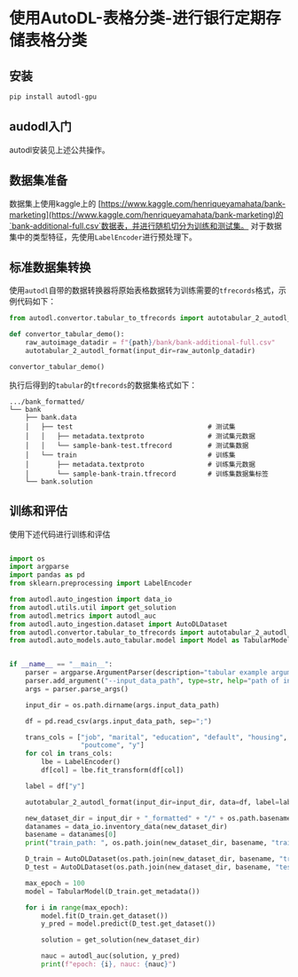 # 使用AutoDL-表格分类-进行银行定期存储表格分类

## 安装
```bash
pip install autodl-gpu
```

## audodl入门
autodl安装见上述公共操作。

## 数据集准备

数据集上使用kaggle上的 [https://www.kaggle.com/henriqueyamahata/bank-marketing](https://www.kaggle.com/henriqueyamahata/bank-marketing)的`bank-additional-full.csv`数据表，并进行随机切分为训练和测试集。
对于数据集中的类型特征，先使用`LabelEncoder`进行预处理下。

## 标准数据集转换

使用`autodl`自带的数据转换器将原始表格数据转为训练需要的`tfrecords`格式，示例代码如下：

```python
from autodl.convertor.tabular_to_tfrecords import autotabular_2_autodl_format

def convertor_tabular_demo():
    raw_autoimage_datadir = f"{path}/bank/bank-additional-full.csv"
    autotabular_2_autodl_format(input_dir=raw_autonlp_datadir)

convertor_tabular_demo()
```

执行后得到的`tabular`的`tfrecords`的数据集格式如下：

```
.../bank_formatted/
└── bank
    ├── bank.data
    │   ├── test                                  # 测试集
    │   │   ├── metadata.textproto                # 测试集元数据
    │   │   └── sample-bank-test.tfrecord         # 测试集数据
    │   └── train                                 # 训练集
    │       ├── metadata.textproto                # 训练集元数据
    │       └── sample-bank-train.tfrecord        # 训练集数据集标签
    └── bank.solution
```

## 训练和评估

使用下述代码进行训练和评估

```python

import os
import argparse
import pandas as pd
from sklearn.preprocessing import LabelEncoder

from autodl.auto_ingestion import data_io
from autodl.utils.util import get_solution
from autodl.metrics import autodl_auc
from autodl.auto_ingestion.dataset import AutoDLDataset
from autodl.convertor.tabular_to_tfrecords import autotabular_2_autodl_format
from autodl.auto_models.auto_tabular.model import Model as TabularModel


if __name__ == "__main__":
    parser = argparse.ArgumentParser(description="tabular example arguments")
    parser.add_argument("--input_data_path", type=str, help="path of input data")
    args = parser.parse_args()

    input_dir = os.path.dirname(args.input_data_path)

    df = pd.read_csv(args.input_data_path, sep=";")

    trans_cols = ["job", "marital", "education", "default", "housing", "loan", "contact", "month", "day_of_week",
                  "poutcome", "y"]
    for col in trans_cols:
        lbe = LabelEncoder()
        df[col] = lbe.fit_transform(df[col])

    label = df["y"]

    autotabular_2_autodl_format(input_dir=input_dir, data=df, label=label)

    new_dataset_dir = input_dir + "_formatted" + "/" + os.path.basename(input_dir)
    datanames = data_io.inventory_data(new_dataset_dir)
    basename = datanames[0]
    print("train_path: ", os.path.join(new_dataset_dir, basename, "train"))

    D_train = AutoDLDataset(os.path.join(new_dataset_dir, basename, "train"))
    D_test = AutoDLDataset(os.path.join(new_dataset_dir, basename, "test"))

    max_epoch = 100
    model = TabularModel(D_train.get_metadata())

    for i in range(max_epoch):
        model.fit(D_train.get_dataset())
        y_pred = model.predict(D_test.get_dataset())

        solution = get_solution(new_dataset_dir)

        nauc = autodl_auc(solution, y_pred)
        print(f"epoch: {i}, nauc: {nauc}")
```
